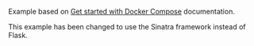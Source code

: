 Example based on [Get started with Docker Compose](https://docs.docker.com/compose/gettingstarted/) documentation.

This example has been changed to use the Sinatra framework instead of Flask.
